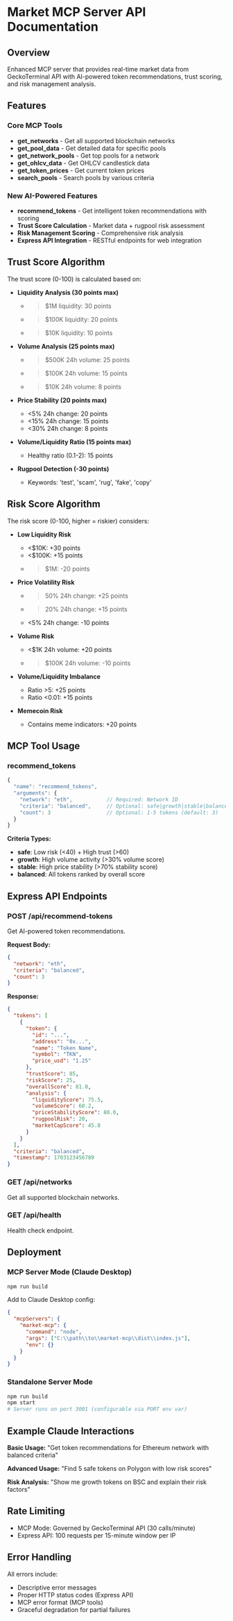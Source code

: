 # Market MCP Server API Documentation

## Overview

Enhanced MCP server that provides real-time market data from GeckoTerminal API with AI-powered token recommendations, trust scoring, and risk management analysis.

## Features

### Core MCP Tools
- **get_networks** - Get all supported blockchain networks
- **get_pool_data** - Get detailed data for specific pools
- **get_network_pools** - Get top pools for a network
- **get_ohlcv_data** - Get OHLCV candlestick data
- **get_token_prices** - Get current token prices
- **search_pools** - Search pools by various criteria

### New AI-Powered Features
- **recommend_tokens** - Get intelligent token recommendations with scoring
- **Trust Score Calculation** - Market data + rugpool risk assessment
- **Risk Management Scoring** - Comprehensive risk analysis
- **Express API Integration** - RESTful endpoints for web integration

## Trust Score Algorithm

The trust score (0-100) is calculated based on:

- **Liquidity Analysis (30 points max)**
  - >$1M liquidity: 30 points
  - >$100K liquidity: 20 points
  - >$10K liquidity: 10 points

- **Volume Analysis (25 points max)**
  - >$500K 24h volume: 25 points
  - >$100K 24h volume: 15 points
  - >$10K 24h volume: 8 points

- **Price Stability (20 points max)**
  - <5% 24h change: 20 points
  - <15% 24h change: 15 points
  - <30% 24h change: 8 points

- **Volume/Liquidity Ratio (15 points max)**
  - Healthy ratio (0.1-2): 15 points

- **Rugpool Detection (-30 points)**
  - Keywords: 'test', 'scam', 'rug', 'fake', 'copy'

## Risk Score Algorithm

The risk score (0-100, higher = riskier) considers:

- **Low Liquidity Risk**
  - <$10K: +30 points
  - <$100K: +15 points
  - >$1M: -20 points

- **Price Volatility Risk**
  - >50% 24h change: +25 points
  - >20% 24h change: +15 points
  - <5% 24h change: -10 points

- **Volume Risk**
  - <$1K 24h volume: +20 points
  - >$100K 24h volume: -10 points

- **Volume/Liquidity Imbalance**
  - Ratio >5: +25 points
  - Ratio <0.01: +15 points

- **Memecoin Risk**
  - Contains meme indicators: +20 points

## MCP Tool Usage

### recommend_tokens

```javascript
{
  "name": "recommend_tokens",
  "arguments": {
    "network": "eth",           // Required: Network ID
    "criteria": "balanced",     // Optional: safe|growth|stable|balanced
    "count": 3                  // Optional: 1-5 tokens (default: 3)
  }
}
```

**Criteria Types:**
- **safe**: Low risk (<40) + High trust (>60)
- **growth**: High volume activity (>30% volume score)
- **stable**: High price stability (>70% stability score)
- **balanced**: All tokens ranked by overall score

## Express API Endpoints

### POST /api/recommend-tokens
Get AI-powered token recommendations.

**Request Body:**
```json
{
  "network": "eth",
  "criteria": "balanced",
  "count": 3
}
```

**Response:**
```json
{
  "tokens": [
    {
      "token": {
        "id": "...",
        "address": "0x...",
        "name": "Token Name",
        "symbol": "TKN",
        "price_usd": "1.25"
      },
      "trustScore": 85,
      "riskScore": 25,
      "overallScore": 81.0,
      "analysis": {
        "liquidityScore": 75.5,
        "volumeScore": 60.2,
        "priceStabilityScore": 80.0,
        "rugpoolRisk": 20,
        "marketCapScore": 45.8
      }
    }
  ],
  "criteria": "balanced",
  "timestamp": 1703123456789
}
```

### GET /api/networks
Get all supported blockchain networks.

### GET /api/health
Health check endpoint.

## Deployment

### MCP Server Mode (Claude Desktop)
```bash
npm run build
```

Add to Claude Desktop config:
```json
{
  "mcpServers": {
    "market-mcp": {
      "command": "node",
      "args": ["C:\\path\\to\\market-mcp\\dist\\index.js"],
      "env": {}
    }
  }
}
```

### Standalone Server Mode
```bash
npm run build
npm start
# Server runs on port 3001 (configurable via PORT env var)
```

## Example Claude Interactions

**Basic Usage:**
"Get token recommendations for Ethereum network with balanced criteria"

**Advanced Usage:**
"Find 5 safe tokens on Polygon with low risk scores"

**Risk Analysis:**
"Show me growth tokens on BSC and explain their risk factors"

## Rate Limiting

- MCP Mode: Governed by GeckoTerminal API (30 calls/minute)
- Express API: 100 requests per 15-minute window per IP

## Error Handling

All errors include:
- Descriptive error messages
- Proper HTTP status codes (Express API)
- MCP error format (MCP tools)
- Graceful degradation for partial failures